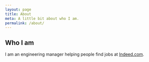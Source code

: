```yaml
---
layout: page
title: About
meta: A little bit about who I am.
permalink: /about/
---
```


## Who I am

I am an engineering manager helping people find jobs at [Indeed.com](http://www.indeed.com).